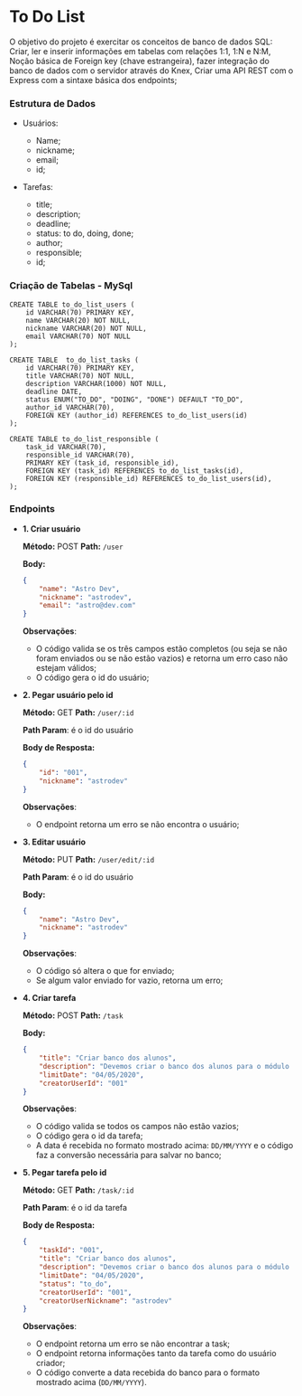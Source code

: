 # To Do List 

O objetivo do projeto é exercitar os conceitos de banco de dados SQL: Criar, ler e inserir informações em tabelas com relações 1:1, 1:N e N:M, Noção básica de Foreign key (chave estrangeira), fazer integração do banco de dados com o servidor através do Knex, Criar uma API REST com o Express com a sintaxe básica dos endpoints;

### Estrutura de Dados

* Usuários:
    * Name;
    * nickname;
    * email;
    * id;
 
* Tarefas:
    * title;
    * description;
    * deadline;
    * status: to do, doing, done;
    * author;
    * responsible;
    * id;

### Criação de Tabelas - MySql

    CREATE TABLE to_do_list_users (
        id VARCHAR(70) PRIMARY KEY,
        name VARCHAR(20) NOT NULL,
        nickname VARCHAR(20) NOT NULL,
        email VARCHAR(70) NOT NULL
    );
    
    CREATE TABLE  to_do_list_tasks (
        id VARCHAR(70) PRIMARY KEY,
        title VARCHAR(70) NOT NULL,
        description VARCHAR(1000) NOT NULL,
        deadline DATE,
        status ENUM("TO_DO", "DOING", "DONE") DEFAULT "TO_DO",
        author_id VARCHAR(70),
        FOREIGN KEY (author_id) REFERENCES to_do_list_users(id)
    );

    CREATE TABLE to_do_list_responsible (
        task_id VARCHAR(70),
        responsible_id VARCHAR(70),
        PRIMARY KEY (task_id, responsible_id),
        FOREIGN KEY (task_id) REFERENCES to_do_list_tasks(id),
        FOREIGN KEY (responsible_id) REFERENCES to_do_list_users(id),
    );

### Endpoints    

- **1. Criar usuário**
    
    **Método:** POST
    **Path:** `/user`
    
    **Body:**
    
    ```json
    {
    	"name": "Astro Dev",
    	"nickname": "astrodev",
    	"email": "astro@dev.com"
    }
    ```
    
    **Observações**:
    
    - O código valida se os três campos estão completos (ou seja se não foram enviados ou se não estão vazios) e retorna um erro caso não estejam válidos;
    - O código gera o id do usuário;

- **2. Pegar usuário pelo id**
    
    **Método:** GET
    **Path:** `/user/:id`
    
    **Path Param**: é o id do usuário
    
    **Body de Resposta:**
    
    ```json
    {
    	"id": "001",
    	"nickname": "astrodev"
    }
    ```
    
    **Observações**:
    
    - O endpoint retorna um erro se não encontra o usuário;

- **3. Editar usuário**
    
    **Método:** PUT
    **Path:** `/user/edit/:id`
    
    **Path Param**: é o id do usuário
    
    **Body:**
    
    ```json
    {
    	"name": "Astro Dev",
    	"nickname": "astrodev"
    }
    ```
    
    **Observações**:
    
    - O código só altera o que for enviado;
    - Se algum valor enviado for vazio, retorna um erro;

- **4. Criar tarefa**
    
    **Método:** POST
    **Path:** `/task`
    
    **Body:**
    
    ```json
    {
    	"title": "Criar banco dos alunos",
    	"description": "Devemos criar o banco dos alunos para o módulo do backend",
    	"limitDate": "04/05/2020",
    	"creatorUserId": "001"
    }
    ```
    
    **Observações**:
    
    - O código valida se todos os campos não estão vazios;
    - O código gera o id da tarefa;
    - A data é recebida no formato mostrado acima: `DD/MM/YYYY` e o código faz a conversão necessária para salvar no banco;

- **5. Pegar tarefa pelo id**
    
    **Método:** GET
    **Path:** `/task/:id`
    
    **Path Param**: é o id da tarefa
    
    **Body de Resposta:**
    
    ```json
    {
    	"taskId": "001",
    	"title": "Criar banco dos alunos",
    	"description": "Devemos criar o banco dos alunos para o módulo do backend",
    	"limitDate": "04/05/2020",
    	"status": "to_do",
    	"creatorUserId": "001",
    	"creatorUserNickname": "astrodev"
    }
    ```
    
    **Observações**:
    
    - O endpoint retorna um erro se não encontrar a task;
    - O endpoint retorna informações tanto da tarefa como do usuário criador;
    - O código converte a data recebida do banco para o formato mostrado acima (`DD/MM/YYYY`).